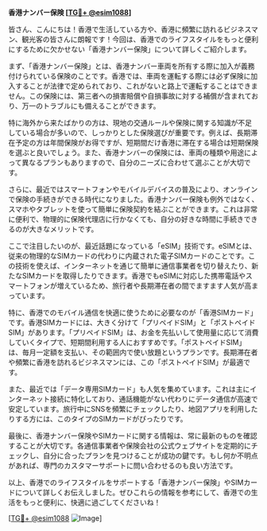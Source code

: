**香港ナンバー保険 [[TG💪+ @esim1088](https://t.me/s/esim1088)]**

皆さん、こんにちは！香港で生活している方や、香港に頻繁に訪れるビジネスマン、観光客の皆さんに朗報です！今回は、香港でのライフスタイルをもっと便利にするために欠かせない「香港ナンバー保険」について詳しくご紹介します。

まず、「香港ナンバー保険」とは、香港ナンバー車両を所有する際に加入が義務付けられている保険のことです。香港では、車両を運転する際には必ず保険に加入することが法律で定められており、これがないと路上で運転することはできません。この保険には、第三者への損害賠償や自損事故に対する補償が含まれており、万一のトラブルにも備えることができます。

特に海外から来たばかりの方は、現地の交通ルールや保険に関する知識が不足している場合が多いので、しっかりとした保険選びが重要です。例えば、長期滞在予定の方は年間保険がお得ですが、短期間だけ香港に滞在する場合は短期保険を選ぶと良いでしょう。また、香港ナンバーの保険には、車両の種類や用途によって異なるプランもありますので、自分のニーズに合わせて選ぶことが大切です。

さらに、最近ではスマートフォンやモバイルデバイスの普及により、オンラインで保険の手続きができる時代になりました。香港ナンバー保険も例外ではなく、スマホやタブレットを使って簡単に保険契約を結ぶことができます。これは非常に便利で、物理的に保険代理店に行かなくても、自分の好きな時間に手続きできるのが大きなメリットです。

ここで注目したいのが、最近話題になっている「eSIM」技術です。eSIMとは、従来の物理的なSIMカードの代わりに内蔵された電子SIMカードのことです。この技術を使えば、インターネットを通じて簡単に通信事業者を切り替えたり、新たなSIMカードを取得したりできます。香港でもeSIMに対応した携帯電話やスマートフォンが増えているため、旅行者や長期滞在者の間でますます人気が高まっています。

特に、香港でのモバイル通信を快適に使うために必要なのが「香港SIMカード」です。香港SIMカードには、大きく分けて「プリペイドSIM」と「ポストペイドSIM」があります。「プリペイドSIM」は、お金を先払いして使用量に応じて消費していくタイプで、短期間利用する人におすすめです。「ポストペイドSIM」は、毎月一定額を支払い、その範囲内で使い放題というプランです。長期滞在者や頻繁に香港を訪れるビジネスマンには、この「ポストペイドSIM」が最適です。

また、最近では「データ専用SIMカード」も人気を集めています。これは主にインターネット接続に特化しており、通話機能がない代わりにデータ通信が高速で安定しています。旅行中にSNSを頻繁にチェックしたり、地図アプリを利用したりする方には、このタイプのSIMカードがぴったりです。

最後に、香港ナンバー保険やSIMカードに関する情報は、常に最新のものを確認することが大切です。各通信事業者や保険会社の公式ウェブサイトを定期的にチェックし、自分に合ったプランを見つけることが成功の鍵です。もし何か不明点があれば、専門のカスタマーサポートに問い合わせるのも良い方法です。

以上、香港でのライフスタイルをサポートする「香港ナンバー保険」やSIMカードについて詳しくお伝えしました。ぜひこれらの情報を参考にして、香港での生活をもっと便利に、快適に過ごしてくださいね！

[[TG💪+ @esim1088](https://t.me/s/esim1088) ![Image](https://i.postimg.cc/Y0z9fWf4/image.png)]